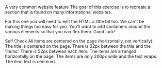 A very common website feature
The goal of this exercise is to recreate a section that is found on many informational websites.

For this one you will need to edit the HTML a little bit too. We can't be making things too easy for you. You'll want to add containers around the various elements so that you can flex them. Good luck!



Self Check
All items are centered on the page (horizontally, not vertically).
The title is centered on the page.
There is 32px between the title and the 'items.'
There is 52px between each item.
The items are arranged horizontally on the page.
The items are only 200px wide and the text wraps.
The item text is centered.